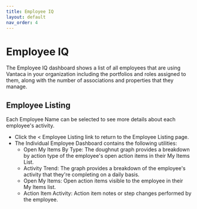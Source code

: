 ```yaml
---
title: Employee IQ
layout: default
nav_order: 4
---
```


# Employee IQ
The Employee IQ dashboard shows a list of all employees that are using Vantaca in your organization including the portfolios and roles assigned to them, along with the number of associations and properties that they manage.

## Employee Listing
Each Employee Name can be selected to see more details about each employee's activity.

- Click the < Employee Listing link to return to the Employee Listing page.
- The Individual Employee Dashboard contains the following utilities:
    - Open My Items By Type: The doughnut graph provides a breakdown by action type of the employee's open action items in their My Items List.
	- Activity Trend: The graph provides a breakdown of the employee's activity that they're completing on a daily basis.
	- Open My Items: Open action items visible to the employee in their My Items list.
	- Action Item Activity: Action item notes or step changes performed by the employee.

